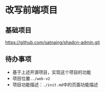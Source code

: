 # 改写前端项目

## 基础项目
https://github.com/satnaing/shadcn-admin.git

## 待办事项
* 基于上述开源项目，实现这个项目的功能
* 项目位置`../web-v2`
* 项目功能描述：`./init.md`中的页面功能描述